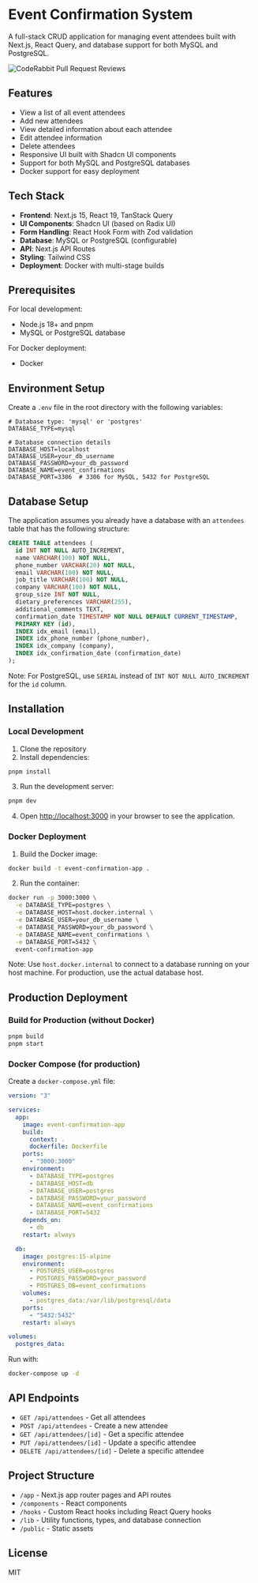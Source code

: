 # Event Confirmation System

A full-stack CRUD application for managing event attendees built with Next.js, React Query, and database support for both MySQL and PostgreSQL.

![CodeRabbit Pull Request Reviews](https://img.shields.io/coderabbit/prs/github/zanellig/attendees_frontend?utm_source=oss&utm_medium=github&utm_campaign=zanellig%2Fattendees_frontend&labelColor=171717&color=FF570A&link=https%3A%2F%2Fcoderabbit.ai&label=CodeRabbit+Reviews)

## Features

- View a list of all event attendees
- Add new attendees
- View detailed information about each attendee
- Edit attendee information
- Delete attendees
- Responsive UI built with Shadcn UI components
- Support for both MySQL and PostgreSQL databases
- Docker support for easy deployment

## Tech Stack

- **Frontend**: Next.js 15, React 19, TanStack Query
- **UI Components**: Shadcn UI (based on Radix UI)
- **Form Handling**: React Hook Form with Zod validation
- **Database**: MySQL or PostgreSQL (configurable)
- **API**: Next.js API Routes
- **Styling**: Tailwind CSS
- **Deployment**: Docker with multi-stage builds

## Prerequisites

For local development:

- Node.js 18+ and pnpm
- MySQL or PostgreSQL database

For Docker deployment:

- Docker

## Environment Setup

Create a `.env` file in the root directory with the following variables:

```
# Database type: 'mysql' or 'postgres'
DATABASE_TYPE=mysql

# Database connection details
DATABASE_HOST=localhost
DATABASE_USER=your_db_username
DATABASE_PASSWORD=your_db_password
DATABASE_NAME=event_confirmations
DATABASE_PORT=3306  # 3306 for MySQL, 5432 for PostgreSQL
```

## Database Setup

The application assumes you already have a database with an `attendees` table that has the following structure:

```sql
CREATE TABLE attendees (
  id INT NOT NULL AUTO_INCREMENT,
  name VARCHAR(100) NOT NULL,
  phone_number VARCHAR(20) NOT NULL,
  email VARCHAR(100) NOT NULL,
  job_title VARCHAR(100) NOT NULL,
  company VARCHAR(100) NOT NULL,
  group_size INT NOT NULL,
  dietary_preferences VARCHAR(255),
  additional_comments TEXT,
  confirmation_date TIMESTAMP NOT NULL DEFAULT CURRENT_TIMESTAMP,
  PRIMARY KEY (id),
  INDEX idx_email (email),
  INDEX idx_phone_number (phone_number),
  INDEX idx_company (company),
  INDEX idx_confirmation_date (confirmation_date)
);
```

Note: For PostgreSQL, use `SERIAL` instead of `INT NOT NULL AUTO_INCREMENT` for the `id` column.

## Installation

### Local Development

1. Clone the repository
2. Install dependencies:

```bash
pnpm install
```

3. Run the development server:

```bash
pnpm dev
```

4. Open [http://localhost:3000](http://localhost:3000) in your browser to see the application.

### Docker Deployment

1. Build the Docker image:

```bash
docker build -t event-confirmation-app .
```

2. Run the container:

```bash
docker run -p 3000:3000 \
  -e DATABASE_TYPE=postgres \
  -e DATABASE_HOST=host.docker.internal \
  -e DATABASE_USER=your_db_username \
  -e DATABASE_PASSWORD=your_db_password \
  -e DATABASE_NAME=event_confirmations \
  -e DATABASE_PORT=5432 \
  event-confirmation-app
```

Note: Use `host.docker.internal` to connect to a database running on your host machine. For production, use the actual database host.

## Production Deployment

### Build for Production (without Docker)

```bash
pnpm build
pnpm start
```

### Docker Compose (for production)

Create a `docker-compose.yml` file:

```yaml
version: "3"

services:
  app:
    image: event-confirmation-app
    build:
      context: .
      dockerfile: Dockerfile
    ports:
      - "3000:3000"
    environment:
      - DATABASE_TYPE=postgres
      - DATABASE_HOST=db
      - DATABASE_USER=postgres
      - DATABASE_PASSWORD=your_password
      - DATABASE_NAME=event_confirmations
      - DATABASE_PORT=5432
    depends_on:
      - db
    restart: always

  db:
    image: postgres:15-alpine
    environment:
      - POSTGRES_USER=postgres
      - POSTGRES_PASSWORD=your_password
      - POSTGRES_DB=event_confirmations
    volumes:
      - postgres_data:/var/lib/postgresql/data
    ports:
      - "5432:5432"
    restart: always

volumes:
  postgres_data:
```

Run with:

```bash
docker-compose up -d
```

## API Endpoints

- `GET /api/attendees` - Get all attendees
- `POST /api/attendees` - Create a new attendee
- `GET /api/attendees/[id]` - Get a specific attendee
- `PUT /api/attendees/[id]` - Update a specific attendee
- `DELETE /api/attendees/[id]` - Delete a specific attendee

## Project Structure

- `/app` - Next.js app router pages and API routes
- `/components` - React components
- `/hooks` - Custom React hooks including React Query hooks
- `/lib` - Utility functions, types, and database connection
- `/public` - Static assets

## License

MIT
